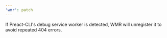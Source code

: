 ```yaml
---
'wmr': patch
---
```


If Preact-CLI's debug service worker is detected, WMR will unregister it to avoid repeated 404 errors.
